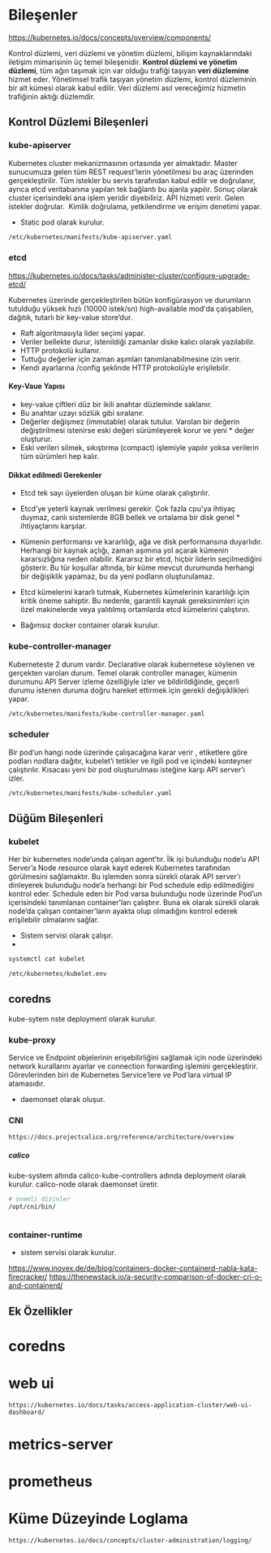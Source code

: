 # Bileşenler

https://kubernetes.io/docs/concepts/overview/components/


Kontrol düzlemi, veri düzlemi ve yönetim düzlemi, bilişim kaynaklarındaki iletişim mimarisinin üç temel bileşenidir. **Kontrol düzlemi ve yönetim düzlemi**, tüm ağın taşımak için var olduğu trafiği taşıyan **veri düzlemine** hizmet eder. Yönetimsel trafik taşıyan yönetim düzlemi, kontrol düzleminin bir alt kümesi olarak kabul edilir. Veri düzlemi asıl vereceğimiz hizmetin trafiğinin aktığı düzlemdir. 

## Kontrol Düzlemi Bileşenleri


### kube-apiserver

Kubernetes cluster mekanizmasının ortasında yer almaktadır. Master sunucumuza gelen tüm REST request'lerin yönetilmesi bu araç üzerinden gerçekleştirilir. Tüm istekler bu servis tarafından kabul edilir ve doğrulanır, ayrıca etcd veritabanına yapılan tek bağlantı bu ajanla yapılır. Sonuç olarak cluster içerisindeki ana işlem yeridir diyebiliriz. API hizmeti verir. Gelen istekler doğrular.  Kimlik doğrulama, yetkilendirme ve erişim denetimi yapar.

* Static pod olarak kurulur. 
  
```sh
/etc/kubernetes/manifests/kube-apiserver.yaml

```

### etcd

https://kubernetes.io/docs/tasks/administer-cluster/configure-upgrade-etcd/

Kubernetes üzerinde gerçekleştirilen bütün konfigürasyon ve durumların tutulduğu yüksek hızlı (10000 istek/sn) high-available mod'da çalışabilen, dağıtık, tutarlı bir key-value store’dur.

* Raft algoritmasıyla lider seçimi yapar.
* Veriler bellekte durur, istenildiği zamanlar diske kalıcı olarak yazılabilir.
* HTTP protokolü kullanır.
* Tuttuğu değerler için zaman aşımları tanımlanabilmesine izin verir.
* Kendi ayarlarına /config şeklinde HTTP protokolüyle erişilebilir.


#### Key-Vaue Yapısı

* key-value çiftleri düz bir ikili anahtar düzleminde saklanır.
* Bu anahtar uzayı sözlük gibi sıralanır.
* Değerler değişmez (immutable) olarak tutulur. Varolan bir değerin değiştirilmesi istenirse eski değeri sürümleyerek korur ve yeni * değer oluşturur. 
* Eski verileri silmek, sıkıştırma (compact) işlemiyle yapılır yoksa verilerin tüm sürümleri hep kalır.


#### Dikkat edilmedi Gerekenler


* Etcd tek sayı üyelerden oluşan bir küme olarak çalıştırılır.
* Etcd'ye yeterli kaynak verilmesi gerekir. Çok fazla cpu'ya ihtiyaç duymaz, canlı sistemlerde 8GB bellek ve ortalama bir disk genel * ihtiyaçlarını karşılar.
* Kümenin performansı ve kararlılığı, ağa ve disk performansına duyarlıdır. Herhangi bir kaynak açlığı, zaman aşımına yol açarak kümenin kararsızlığına neden olabilir. Kararsız bir etcd, hiçbir liderin seçilmediğini gösterir. Bu tür koşullar altında, bir küme mevcut durumunda herhangi bir değişiklik yapamaz, bu da yeni podların oluşturulamaz.
* Etcd kümelerini kararlı tutmak, Kubernetes kümelerinin kararlılığı için kritik öneme sahiptir. Bu nedenle, garantili kaynak gereksinimleri için özel makinelerde veya yalıtılmış ortamlarda etcd kümelerini çalıştırın.

* Bağımsız docker container olarak kurulur. 

### kube-controller-manager 
Kuberneteste 2 durum vardır. Declarative olarak kubernetese söylenen ve gerçekten varolan durum. Temel olarak controller manager, kümenin durumunu API Server izleme özelliğiyle izler ve bildirildiğinde, geçerli durumu istenen duruma doğru hareket ettirmek için gerekli değişiklikleri yapar.

```sh
/etc/kubernetes/manifests/kube-controller-manager.yaml
```

### scheduler

Bir pod’un hangi node üzerinde çalışacağına karar verir , etiketlere göre podları nodlara dağıtır, kubelet’i tetikler ve ilgili pod ve içindeki konteyner çalıştırılır. Kısacası yeni bir pod oluşturulması isteğine karşı API server’ı izler. 

```sh
/etc/kubernetes/manifests/kube-scheduler.yaml
```
## Düğüm Bileşenleri


### kubelet

Her bir kubernetes node’unda çalışan agent’tır. İlk işi bulunduğu node’u API Server’a Node resource olarak kayıt ederek Kubernetes tarafından görülmesini sağlamaktır. Bu işlemden sonra sürekli olarak API server’ı dinleyerek bulunduğu node’a herhangi bir Pod schedule edip edilmediğini kontrol eder. Schedule eden bir Pod varsa bulunduğu node üzerinde Pod’un içerisindeki tanımlanan container'ları çalıştırır. Buna ek olarak sürekli olarak node’da çalışan container'ların ayakta olup olmadığını kontrol ederek erişilebilir olmalarını sağlar.

* Sistem servisi olarak çalışır. 
* 
```sh
systemctl cat kubelet

/etc/kubernetes/kubelet.env

```

## coredns

kube-sytem nste deployment olarak kurulur.

### kube-proxy

Service ve Endpoint objelerinin erişebilirliğini sağlamak için node üzerindeki network kurallarını ayarlar ve connection forwarding işlemini gerçekleştirir. Görevlerinden biri de Kubernetes Service’lere ve Pod'lara virtual IP atamasıdır.

* daemonset olarak oluşur. 

### CNI 
    https://docs.projectcalico.org/reference/architecture/overview

##### calico

kube-system altında calico-kube-controllers adında deployment olarak kurulur. calico-node olarak daemonset üretir. 

```sh
# önemli dizinler
/opt/cni/bin/



```

### container-runtime

* sistem servisi olarak kurulur. 

https://www.inovex.de/de/blog/containers-docker-containerd-nabla-kata-firecracker/
https://thenewstack.io/a-security-comparison-of-docker-cri-o-and-containerd/

## Ek Özellikler

# coredns
# web ui
    https://kubernetes.io/docs/tasks/access-application-cluster/web-ui-dashboard/
# metrics-server

# prometheus

# Küme Düzeyinde Loglama 
    https://kubernetes.io/docs/concepts/cluster-administration/logging/

